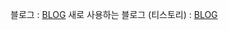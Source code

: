 블로그 : [BLOG](https://dongyyyyy.github.io)
새로 사용하는 블로그 (티스토리) : [BLOG](https://dydeeplearning.tistory.com/)
